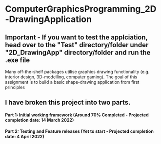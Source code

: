 # ComputerGraphicsProgramming_2D-DrawingApplication

## Important - If you want to test the applciation, head over to the "Test" directory/folder under "2D_DrawingApp" directory/folder and run the .exe file

Many off-the-shelf packages utilise graphics drawing functionality (e.g. interior design, 3D-modelling, computer gaming). The goal of this assignment is to build a basic shape-drawing application from first principles


## I have broken this project into two parts.

#### Part 1: Initial working framework (Around 70% Completed - Projected completion date: 14 March 2022)
#### Part 2: Testing and Feature releases (Yet to start - Projected completion date: 4 April 2022)
